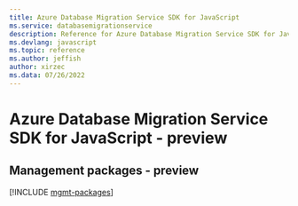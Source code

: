 ```yaml
---
title: Azure Database Migration Service SDK for JavaScript
ms.service: databasemigrationservice
description: Reference for Azure Database Migration Service SDK for JavaScript
ms.devlang: javascript
ms.topic: reference
ms.author: jeffish
author: xirzec
ms.data: 07/26/2022
---
```

# Azure Database Migration Service SDK for JavaScript - preview

## Management packages - preview
[!INCLUDE [mgmt-packages](database-migration-service-mgmt-index.md)]